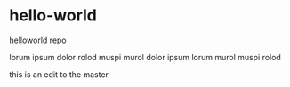 # hello-world
helloworld repo

lorum ipsum dolor rolod muspi murol
dolor ipsum lorum murol muspi rolod

this is an edit to the master
